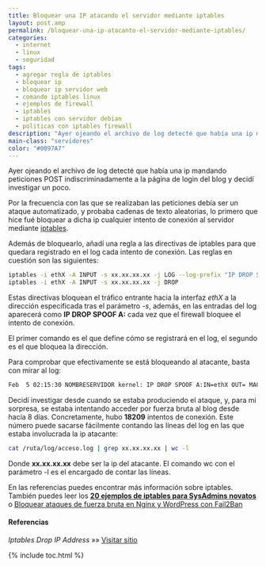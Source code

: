 ```yaml
---
title: Bloquear una IP atacando el servidor mediante iptables
layout: post.amp
permalink: /bloquear-una-ip-atacanto-el-servidor-mediante-iptables/
categories:
  - internet
  - linux
  - seguridad
tags:
  - agregar regla de iptables
  - bloquear ip
  - bloquear ip servidor web
  - comando iptables linux
  - ejemplos de firewall
  - iptables
  - iptables con servidor debian
  - politicas con iptables firewall
description: "Ayer ojeando el archivo de log detecté que había una ip mandando peticiones POST indiscriminadamente a la página de login del blog y decidí investigar un poco."
main-class: "servidores"
color: "#0097A7"
---
```

<amp-img layout="responsive" src="/assets/img/2013/02/Applic-Firewall-icon.png" alt="Applic-Firewall-icon" width="256px" height="256px" />

Ayer ojeando el archivo de log detecté que había una ip mandando peticiones POST indiscriminadamente a la página de login del blog y decidí investigar un poco.

Por la frecuencia con las que se realizaban las peticiones debía ser un ataque automatizado, y probaba cadenas de texto aleatorias, lo primero que hice fué bloquear a dicha ip cualquier intento de conexión al servidor mediante [iptables][1].

Además de bloquearlo, añadí una regla a las directivas de iptables para que quedara registrado en el log cada intento de conexión. Las reglas en cuestión son las siguientes:  

<!--ad-->

```bash
iptables -i ethX -A INPUT -s xx.xx.xx.xx -j LOG --log-prefix "IP DROP SPOOF A:"
iptables -i ethX -A INPUT -s xx.xx.xx.xx -j DROP

```

Estas directivas bloquean el tráfico entrante hacia la interfaz *ethX* a la dirección especificada tras el parámetro *-s*, además, en las entradas del log aparecerá como **IP DROP SPOOF A:** cada vez que el firewall bloquee el intento de conexión.

El primer comando es el que define cómo se registrará en el log, el segundo es el que bloquea la dirección.

Para comprobar que efectivamente se está bloqueando al atacante, basta con mirar al log:

```bash
Feb  5 02:15:30 NOMBRESERVIDOR kernel: IP DROP SPOOF A:IN=ethX OUT= MAC=XX:XX:XX:XX:XX:XX:XX:XX:XX:XX:XX:XX:XX SRC=IPBLOQUEADA DST=IPSERVIDOR LEN=LONGITUDPAQUETE TOS=0x00 PREC=0x00 TTL=117 ID=15234 DF PROTO=TCP SPT=17652 DPT=PUERTODESTINO WINDOW=65535 RES=0x00 SYN URGP=0

```

Decidí investigar desde cuando se estaba produciendo el ataque, y, para mi sorpresa, se estaba intentando acceder por fuerza bruta al blog desde hacía 8 días. Concretamente, hubo **18209** intentos de conexión. Este número puede sacarse fácilmente contando las líneas del log en las que estaba involucrada la ip atacante:

```bash
cat /ruta/log/acceso.log | grep xx.xx.xx.xx | wc -l

```

Donde **xx.xx.xx.xx** debe ser la ip del atacante. El comando wc con el parámetro -l es el encargado de contar las líneas.

En las referencias puedes encontrar más información sobre iptables. También puedes leer los **[20 ejemplos de iptables para SysAdmins novatos][2]** o [Bloquear ataques de fuerza bruta en Nginx y WordPress con Fail2Ban][3]

#### Referencias

*Iptables Drop IP Address* »» <a href="http://www.cyberciti.biz/faq/linux-iptables-drop/" target="_blank">Visitar sitio</a>



 [1]: https://elbauldelprogramador.com/?s=iptables
 [2]: /20-ejemplos-de-iptables-para-sysadmins/
 [3]: https://elbauldelprogramador.com/administracion-de-servidores/bloquear-ataques-de-fuerza-bruta-en-nginx-y-wordpress-con-fail2ban/ "Bloquear ataques de fuerza bruta en Nginx y WordPress con Fail2Ban"

{% include toc.html %}
